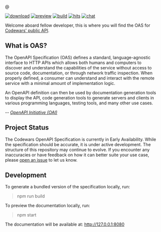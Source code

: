 @

[![download](https://img.shields.io/badge/download-OAS3-blue.svg)](https://noid.dev/codewars-openapi/codewars.yaml)
[![preview](https://img.shields.io/badge/preview-OAS3-blue.svg)](https://noid.dev/codewars-openapi)
[![build](https://img.shields.io/github/actions/workflow/status/noid-dev/codewars-openapi/ci.yaml)](https://github.com/noid-dev/codewars-openapi/actions/workflows/ci.yaml)
[![hits](https://img.shields.io/badge/dynamic/xml?color=success&label=hits&query=//*[name()=%27text%27][3]&url=https://hits.seeyoufarm.com/api/count/incr/badge.svg?url=https%3A%2F%2Fgithub.com%2Fnoid-dev%2Fcodewars-openapi)](https://hits.seeyoufarm.com/api/count/graph/dailyhits.svg?url=https://github.com/noid-dev/codewars-openapi)
[![chat](https://img.shields.io/gitter/room/noid-dev/community?color=49c39e)](https://gitter.im/noid-dev/community)

Welcome aboard fellow developer, this is where you will find the OAS
for [Codewars' public API](https://dev.codewars.com).

## What is OAS?

The OpenAPI Specification (OAS) defines a standard, language-agnostic interface to HTTP APIs which
allows both humans and computers to discover and understand the capabilities of the service
without access to source code, documentation, or through network traffic inspection. When properly
defined, a consumer can understand and interact with the remote service with a minimal amount of
implementation logic.

An OpenAPI definition can then be used by documentation generation tools to display the API, code
generation tools to generate servers and clients in various programming languages, testing tools,
and many other use cases.

-- <cite>[OpenAPI Initiative (OAI)][1]</cite>

## Project Status

The Codewars OpenAPI Specification is currently in Early Availability. While the specification
should be accurate, it is under active development. The structure of this repository may continue to
evolve. If you encounter any inaccuracies or have feedback on how it can better suite your use case,
please [open an issue](https://github.com/noid-dev/codewars-openapi/issues/new) to let us know.

## Development

To generate a bundled version of the specification locally, run:

> npm run build

To preview the documentation locally, run:

> npm start

The documentation will be available at: http://127.0.0.1:8080

[1]: https://spec.openapis.org/oas/latest.html
